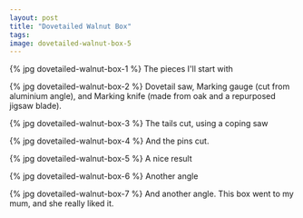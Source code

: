```yaml
---
layout: post
title: "Dovetailed Walnut Box"
tags: 
image: dovetailed-walnut-box-5
---
```

{% jpg dovetailed-walnut-box-1 %} The pieces I'll start with

{% jpg dovetailed-walnut-box-2 %} Dovetail saw, Marking gauge (cut from aluminium angle), and Marking knife (made from oak and a repurposed jigsaw blade).

{% jpg dovetailed-walnut-box-3 %} The tails cut, using a coping saw

{% jpg dovetailed-walnut-box-4 %} And the pins cut.

{% jpg dovetailed-walnut-box-5 %} A nice result

{% jpg dovetailed-walnut-box-6 %} Another angle

{% jpg dovetailed-walnut-box-7 %} And another angle. This box went to my mum, and she really liked it.

